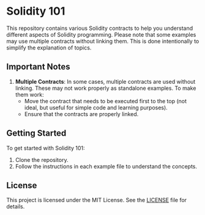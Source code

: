 # Solidity 101

This repository contains various Solidity contracts to help you understand different aspects of Solidity programming. Please note that some examples may use multiple contracts without linking them. This is done intentionally to simplify the explanation of topics.

## Important Notes

1. **Multiple Contracts**: In some cases, multiple contracts are used without linking. These may not work properly as standalone examples. To make them work:
   - Move the contract that needs to be executed first to the top (not ideal, but useful for simple code and learning purposes).
   - Ensure that the contracts are properly linked.

## Getting Started

To get started with Solidity 101:
1. Clone the repository.
2. Follow the instructions in each example file to understand the concepts.


## License

This project is licensed under the MIT License. See the [LICENSE](LICENSE) file for details.